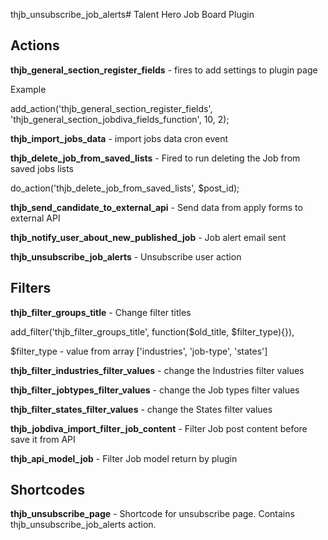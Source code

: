 thjb_unsubscribe_job_alerts# Talent Hero Job Board Plugin

## Actions

**thjb_general_section_register_fields** - fires to add settings to plugin page

Example

add_action('thjb_general_section_register_fields', 'thjb_general_section_jobdiva_fields_function', 10, 2);

**thjb_import_jobs_data** - import jobs data cron event

**thjb_delete_job_from_saved_lists** - Fired to run deleting the Job from saved jobs lists 

do_action('thjb_delete_job_from_saved_lists', $post_id);

**thjb_send_candidate_to_external_api** - Send data from apply forms to external API

**thjb_notify_user_about_new_published_job** - Job alert email sent

**thjb_unsubscribe_job_alerts** - Unsubscribe user action

## Filters

**thjb_filter_groups_title** - Change filter titles

add_filter('thjb_filter_groups_title', function($old_title, $filter_type){}),

$filter_type - value from array ['industries', 'job-type', 'states']

**thjb_filter_industries_filter_values** - change the Industries filter values

**thjb_filter_jobtypes_filter_values** - change the Job types filter values

**thjb_filter_states_filter_values** - change the States filter values

**thjb_jobdiva_import_filter_job_content** - Filter Job post content before save it from API

**thjb_api_model_job** - Filter Job model return by plugin

## Shortcodes

**thjb_unsubscribe_page** - Shortcode for unsubscribe page. Contains thjb_unsubscribe_job_alerts action.

